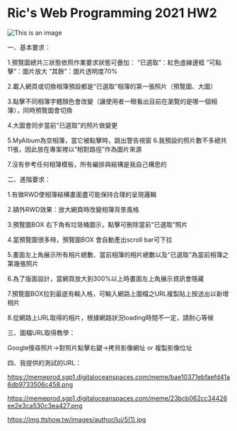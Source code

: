 # Ric's Web Programming 2021 HW2
![This is an image](https://github.com/b06608062/space_war/blob/master/demo_image/%E6%88%AA%E5%9C%96%202022-03-25%20%E4%B8%8A%E5%8D%8811.52.46.png)

一、基本要求：

1.預覽圖總共三狀態依照作業要求狀態可疊加：
“已選取”：紅色虛線邊框
“可點擊”：圖片放大
“其餘”：圖片透明度70%

2.載入網頁或切換相簿預設都是“已選取”相簿的第一張照片（預覽圖、大圖）

3.點擊不同相簿字體顏色會改變（讓使用者一眼看出目前在瀏覽的是哪一個相簿），同時預覽圖會切換

4.大圖會同步當前“已選取”的照片做變更

5.MyAlbum為空相簿，當它被點擊時，跳出警告視窗
6.我預設的照片數不多總共11張，因此放在專案裡以“相對路徑”作為圖片來源

7.沒有參考任何相簿模板，所有編排與結構是我自己構思的

二、進階要求：

1.有做RWD使相簿結構畫面盡可能保持合理的呈現邏輯

2.額外RWD效果：放大網頁時改變相簿背景風格

3.預覽圖BOX 右下角有垃圾桶圖示，點擊可刪除當前“已選取”照片

4.當預覽圖很多時，預覽圖BOX 會自動產出scroll bar可下拉

5.畫面左上角展示所有相片總數、當前相簿的相片總數以及“已選取”為當前相簿之第幾張照片

6.為了版面設計，當網頁放大到300%以上時畫面左上角展示資訊會隱藏

7.預覽圖BOX拉到最底有輸入格，可輸入網路上圖檔之URL複製貼上按送出以新增相片

8.從網路上URL取得的相片，根據網路狀況loading時間不一定，請耐心等候

三、圖檔URL取得教學：

Google搜尋照片->對照片點擊右鍵->拷貝影像網址 or 複製影像位址

四、我提供的測試的URL：

https://memeprod.sgp1.digitaloceanspaces.com/meme/bae10371ebfaefd41a6db9733506c458.png

https://memeprod.sgp1.digitaloceanspaces.com/meme/23bcb062cc34426ee2e3ca530c3ea427.png

https://img.ttshow.tw/images/author/lui/5(1).jpg
